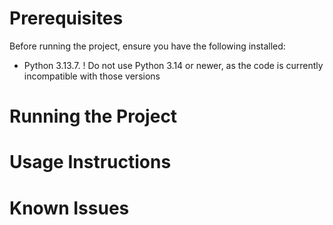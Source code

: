 # Prerequisites
Before running the project, ensure you have the following installed:
- Python 3.13.7.
! Do not use Python 3.14 or newer, as the code is currently incompatible with those versions


# Running the Project

# Usage Instructions

# Known Issues

